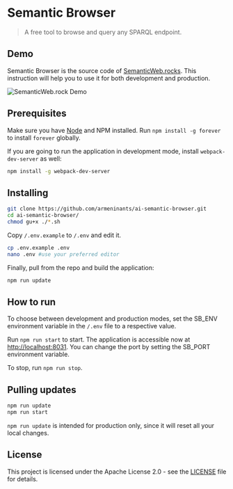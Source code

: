 # Semantic Browser

> A free tool to browse and query any SPARQL endpoint.

## Demo

Semantic Browser is the source code of [SemanticWeb.rocks](http://semanticweb.rocks).
This instruction will help you to use it for both development and production.

![SemanticWeb.rock Demo](https://raw.githubusercontent.com/armeninants/semantic-browser/master/client/src/assets/screencast1.gif)

## Prerequisites

Make sure you have [Node](https://nodejs.org/en/download/) and NPM installed.
Run `npm install -g forever` to install `forever` globally.

If you are going to run the application in development mode, install `webpack-dev-server` as well:

``` bash
npm install -g webpack-dev-server
```

## Installing

``` bash
git clone https://github.com/armeninants/ai-semantic-browser.git
cd ai-semantic-browser/
chmod gu+x ./*.sh
```

Copy `/.env.example` to `/.env` and edit it.
``` bash
cp .env.example .env
nano .env #use your preferred editor
```

Finally, pull from the repo and build the application:
``` bash
npm run update
```

## How to run
To choose between development and production modes, set the SB_ENV environment variable in the `/.env` file to a respective value.

Run `npm run start` to start.
The application is accessible now at [http://localhost:8031](http://localhost:8031).
You can change the port by setting the SB_PORT environment variable.

To stop, run `npm run stop`.

## Pulling updates


``` bash
npm run update
npm run start
```

`npm run update` is intended for production only, since it will reset all your local changes.

## License

This project is licensed under the Apache License 2.0 - see the [LICENSE](https://raw.githubusercontent.com/armeninants/ai-semantic-browser/master/LICENSE) file for details.